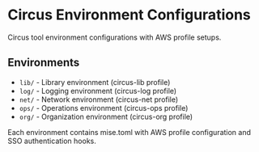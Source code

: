 # Circus Environment Configurations

Circus tool environment configurations with AWS profile setups.

## Environments

- `lib/` - Library environment (circus-lib profile)
- `log/` - Logging environment (circus-log profile)
- `net/` - Network environment (circus-net profile)
- `ops/` - Operations environment (circus-ops profile)
- `org/` - Organization environment (circus-org profile)

Each environment contains mise.toml with AWS profile configuration and SSO authentication hooks.